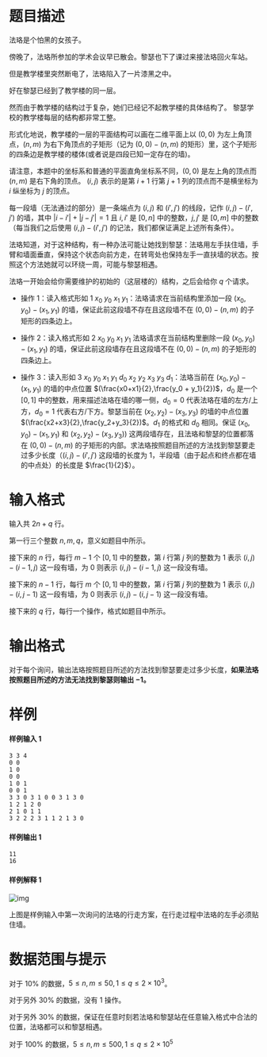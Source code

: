 
# 题目描述

法珞是个怕黑的女孩子。

傍晚了，法珞所参加的学术会议早已散会。黎瑟也下了课过来接法珞回火车站。

但是教学楼里突然断电了，法珞陷入了一片漆黑之中。

好在黎瑟已经到了教学楼的同一层。

然而由于教学楼的结构过于复杂，她们已经记不起教学楼的具体结构了。 黎瑟学校的教学楼每层的结构都非常工整。

形式化地说，教学楼的一层的平面结构可以画在二维平面上以 $(0,0)$ 为左上角顶点，$(n,m)$ 为右下角顶点的子矩形（记为 $(0,0) - (n,m)$ 的矩形）里，这个子矩形的四条边是教学楼的楼体(或者说是四段已知一定存在的墙)。

请注意，本题中的坐标系和普通的平面直角坐标系不同，$(0,0)$ 是左上角的顶点而 $(n,m)$ 是右下角的顶点。 $(i,j)$ 表示的是第 $i+1$ 行第 $j+1$ 列的顶点而不是横坐标为 $i$ 纵坐标为 $j$ 的顶点。

每一段墙（无法通过的部分）是一条端点为 $(i,j)$ 和 $(i',j')$ 的线段，记作 $(i,j) - (i',j')$ 的墙，其中 $|i-i'| + |j-j'| =1$ 且 $i,i'$ 是 $[0,n]$ 中的整数，$j,j'$ 是 $[0,m]$ 中的整数（每当我们之后使用 $(i,j) - (i',j')$ 的记法，我们都保证满足上述所有条件）。

法珞知道，对于这种结构，有一种办法可能让她找到黎瑟：法珞用左手扶住墙，手臂和墙面垂直，保持这个状态向前方走，在转弯处也保持左手一直扶墙的状态。按照这个方法她就可以环绕一周，可能与黎瑟相遇。

法珞一开始会给你需要维护的初始的（这层楼的）结构，之后会给你 $q$ 个请求。

- 操作 $1$：读入格式形如 $1\ x_0\ y_0\ x_1\ y_1$：法珞请求在当前结构里添加一段 $(x_0, y_0) - (x_1, y_1)$ 的墙，保证此前这段墙不存在且这段墙不在 $(0, 0)-(n, m)$ 的子矩形的四条边上。

- 操作 $2$：读入格式形如 $2\ x_0\ y_0\ x_1\ y_1$ 法珞请求在当前结构里删除一段 $(x_0,y_0) - (x_1,y_1)$ 的墙，保证此前这段墙存在且这段墙不在 $(0,0) - (n,m)$ 的子矩形的四条边上。

- 操作 $3$：读入形如 $3\ x_0\ y_0\ x_1\ y_1\ d_0\ x_2\ y_2\ x_3\ y_3\ d_1$：法珞当前在 $(x_0,y_0) - (x_1,y_1)$ 的墙的中点位置 $(\frac{x0+x1}{2},\frac{y_0 + y_1}{2})$，$d_0$ 是一个 $[0,1]$ 中的整数，用来描述法珞在墙的哪一侧，$d_0 = 0$ 代表法珞在墙的左方/上方，$d_0 = 1$ 代表右方/下方。黎瑟当前在 $(x_2,y_2) - (x_3,y_3)$ 的墙的中点位置 $(\frac{x2+x3}{2},\frac{y_2+y_3}{2})$。$d_1$ 的格式和 $d_0$ 相同。保证 $(x_0,y_0) - (x_1,y_1)$ 和 $(x_2,y_2) - (x_3,y_3)$) 这两段墙存在，且法珞和黎瑟的位置都落在 $(0,0) - (n,m)$ 的子矩形的内部。求法珞按照题目所述的方法找到黎瑟要走过多少长度（$(i,j) - (i',j')$ 这段墙的长度为 $1$，半段墙（由于起点和终点都在墙的中点处）的长度是 $\frac{1}{2}$）。


# 输入格式

输入共 $2n+q$ 行。

第一行三个整数 $n,m,q$，意义如题目中所示。

接下来的 $n$ 行，每行 $m-1$ 个 $[0,1]$ 中的整数，第 $i$ 行第 $j$ 列的整数为 $1$ 表示 $(i,j) - (i-1,j)$ 这一段有墙，为 $0$ 则表示 $(i,j) - (i - 1,j)$ 这一段没有墙。

接下来的 $n-1$ 行，每行 $m$ 个 $[0,1]$ 中的整数，第 $i$ 行第 $j$ 列的整数为 $1$ 表示 $(i,j) - (i,j-1)$ 这一段有墙，为 $0$ 则表示 $(i,j) - (i,j-1)$ 这一段没有墙。

接下来的 $q$ 行，每行一个操作，格式如题目中所示。


# 输出格式

对于每个询问，输出法珞按照题目所述的方法找到黎瑟要走过多少长度，**如果法珞按照题目所述的方法无法找到黎瑟则输出 $\mathbf{-1}$。**

# 样例

#### 样例输入 1

```plain
3 3 4
0 0
1 0
0 0
1 0 1
0 0 1
3 3 0 3 1 0 0 3 1 3 0
1 2 1 2 0
2 1 0 1 1
3 2 2 2 3 1 1 2 1 3 0
```

#### 样例输出 1

```plain
11
16
```

#### 样例解释 1

![img](/source/guoj/1213/img/aHR0cHM6Ly9ndW9qLmljdS9wcm9ibGVtLzEyMTMvaHR0cHM6Ly9sb2otaW1nLnVweXVuLm1lbmNpLm1lbXNldDAuY24vMjAxOS8wNC8yMy81Y2JlZmVmYWE4MWNiLnBuZw==.png)

上图是样例输入中第一次询问的法珞的行走方案，在行走过程中法珞的左手必须贴住墙。


# 数据范围与提示

对于 $10\%$ 的数据，$5\le n, m\le 50, 1\le q\le 2\times 10^3$。

对于另外 $30\%$ 的数据，没有 $1$ 操作。

对于另外 $30\%$ 的数据，保证在任意时刻若法珞和黎瑟站在任意输入格式中合法的位置，法珞都可以和黎瑟相遇。

对于 $100\%$ 的数据，$5\le n, m\le 500, 1\le q\le 2\times 10^5$

